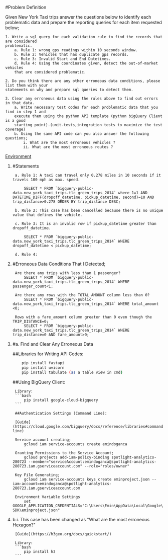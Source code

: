 #Problem Definition

Given New York Taxi trips answer the questions below to identify each problematic data and
prepare the reporting queries for each item requested below;

	1. Write a sql query for each validation rule to find the records that are considered
	problematic.
		a. Rule 1: wrong gps readings within 10 seconds window. 
		b. Rule 2: Vehicles that has duplicate gps records.
		c. Rule 3: Invalid Start and End Datetimes.
		d. Rule 4: Using the coordinates given, detect the out-of-market vehicles 
		that are considered problematic.
		
	2. Do you think there are any other erroneous data conditions, please list them with your
	statements on why and prepare sql queries to detect them.

	3. Clear any erroneous data using the rules above to find out errors in that data.
		a. Write necessary test codes for each problematic data that you find in step 1 and
		execute them using the python API template (python bigQuery Client is a good
		starting point).(unit-tests,integration tests to maximize the test coverage)
		b. Using the same API code can you also answer the following questions;
			i. What are the most erroneous vehicles ?
			ii. What are the most erroneous routes ?
			
			
[Environment](https://console.cloud.google.com/bigquery?project=ml-workshop-195114&folder&organizationId&p=bigquery-public-data&d=new_york_taxi_trips&t=tlc_green_trips_2014&page=table)

1. #Statements						

		a. Rule 1: A taxi can travel only 0.278 miles in 10 seconds if it travels 100 mph as max. speed.
		
			SELECT * FROM `bigquery-public-data.new_york_taxi_trips.tlc_green_trips_2014` where 1=1 AND DATETIME_DIFF(dropoff_datetime, pickup_datetime, second)=10 AND trip_distance>0.278 ORDER BY trip_distance DESC;
		
		b. Rule 2: This case has been cancelled because there is no unique value that defines the vehicle. 
		
		c. Rule 3: It is an invalid row if pickup_datetime greater than dropoff_datetime.
			
			SELECT * FROM `bigquery-public-data.new_york_taxi_trips.tlc_green_trips_2014` WHERE dropoff_datetime < pickup_datetime;
			
		d. Rule 4: 
		
		
		
		
2. #Erroneous Data Conditions That I Detected;	


		Are there any trips with less than 1 passenger?
			SELECT * FROM `bigquery-public-data.new_york_taxi_trips.tlc_green_trips_2014` WHERE passenger_count<1;
		
		Are there any rows with the TOTAL_AMOUNT column less than 0? 
			SELECT * FROM `bigquery-public-data.new_york_taxi_trips.tlc_green_trips_2014` WHERE total_amount <0;
		
		Rows with a fare_amount column greater than 0 even though the TRIP_DISTANCE=0;
			SELECT * FROM `bigquery-public-data.new_york_taxi_trips.tlc_green_trips_2014` WHERE trip_distance=0 AND fare_amount>0;
			
			
			
3. #a. Find and Clear Any Erroneous Data

	##Libraries for Writing API Codes: 
	```bash
		pip install fastapi
		pip install uvicorn
		pip install tabulate (as a table view in cmd)
	```	

	##Using BigQuery Client:

		Library:
		```bash
			pip install google-cloud-bigquery
		```	
		
		##Authentication Settings (Command Line):
		
		[Guide](https://cloud.google.com/bigquery/docs/reference/libraries#command-line)

		Service account creating;
			gcloud iam service-accounts create emindoganca

		Granting Permissions to the Service Account;
			gcloud projects add-iam-policy-binding spotlight-analytics-280723 --member="serviceAccount:emindoganca@spotlight-analytics-280723.iam.gserviceaccount.com" --role="roles/owner"
			
		Key File Generating;
			gcloud iam service-accounts keys create eminproject.json --iam-account=emindoganca@spotlight-analytics-280723.iam.gserviceaccount.com

		Environment Variable Settings
			set GOOGLE_APPLICATION_CREDENTIALS="C:\Users\Emin\AppData\Local\Google\Cloud SDK\eminproject.json"

3. b.i. This case has been changed as "What are the most erroneous Hexagon?"

		[Guide](https://h3geo.org/docs/quickstart/)
		
		Library:
		```bash
			pip install h3
		```